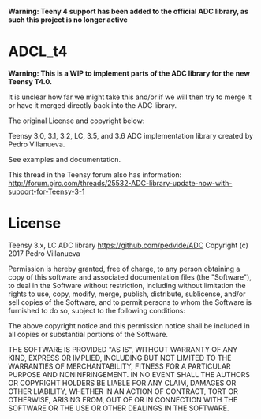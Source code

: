 **Warning: Teeny 4 support has been added to the official ADC library, as such this
project is no longer active**

ADCL_t4
===

**Warning: This is a WIP to implement parts of the ADC library for the new Teensy T4.0.**

It is unclear how far we might take this and/or if we will then try to merge it or have
it merged directly back into the ADC library. 

The original License and copyright below:

Teensy 3.0, 3.1, 3.2, LC, 3.5, and 3.6 ADC implementation library created by Pedro Villanueva.

See examples and documentation.

This thread in the Teensy forum also has information:
http://forum.pjrc.com/threads/25532-ADC-library-update-now-with-support-for-Teensy-3-1

License
===

Teensy 3.x, LC ADC library
https://github.com/pedvide/ADC
Copyright (c) 2017 Pedro Villanueva

Permission is hereby granted, free of charge, to any person obtaining
a copy of this software and associated documentation files (the
"Software"), to deal in the Software without restriction, including
without limitation the rights to use, copy, modify, merge, publish,
distribute, sublicense, and/or sell copies of the Software, and to
permit persons to whom the Software is furnished to do so, subject to
the following conditions:

The above copyright notice and this permission notice shall be
included in all copies or substantial portions of the Software.

THE SOFTWARE IS PROVIDED "AS IS", WITHOUT WARRANTY OF ANY KIND,
EXPRESS OR IMPLIED, INCLUDING BUT NOT LIMITED TO THE WARRANTIES OF
MERCHANTABILITY, FITNESS FOR A PARTICULAR PURPOSE AND
NONINFRINGEMENT. IN NO EVENT SHALL THE AUTHORS OR COPYRIGHT HOLDERS
BE LIABLE FOR ANY CLAIM, DAMAGES OR OTHER LIABILITY, WHETHER IN AN
ACTION OF CONTRACT, TORT OR OTHERWISE, ARISING FROM, OUT OF OR IN
CONNECTION WITH THE SOFTWARE OR THE USE OR OTHER DEALINGS IN THE
SOFTWARE.
